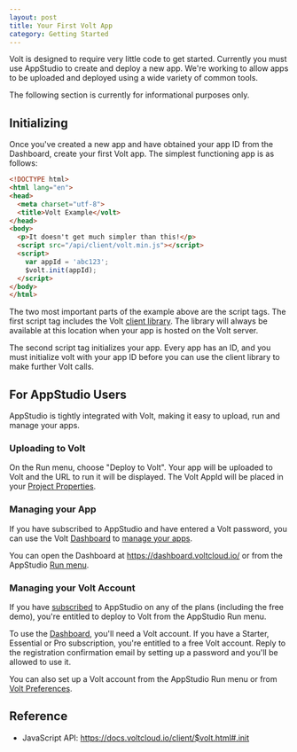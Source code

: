 ```yaml
---
layout: post
title: Your First Volt App
category: Getting Started
---
```


Volt is designed to require very little code to get started. Currently you must use AppStudio to create and deploy a new app. We're working to allow apps to be uploaded and deployed using a wide variety of common tools.

The following section is currently for informational purposes only.

## Initializing

Once you've created a new app and have obtained your app ID from the Dashboard, create your first Volt app. The simplest functioning app is as follows:

```html
<!DOCTYPE html>
<html lang="en">
<head>
  <meta charset="utf-8">
  <title>Volt Example</volt>
</head>
<body>
  <p>It doesn't get much simpler than this!</p>
  <script src="/api/client/volt.min.js"></script>
  <script>
    var appId = 'abc123';
    $volt.init(appId);
  </script>
</body>
</html>
```

The two most important parts of the example above are the script tags. The first script tag includes the Volt [client library](https://docs.voltcloud.io/client/). The library will always be available at this location when your app is hosted on the Volt server.

The second script tag initializes your app. Every app has an ID, and you must initialize volt with your app ID before you can use the client library to make further Volt calls.

## For AppStudio Users

AppStudio is tightly integrated with Volt, making it easy to upload, run and manage your apps.

### Uploading to Volt

On the Run menu, choose "Deploy to Volt". Your app will be uploaded to Volt and the URL to run it will be displayed. The Volt AppId will be placed in your [Project Properties](https://wiki.nsbasic.com/Properties_Window).

### Managing your App

If you have subscribed to AppStudio and have entered a Volt password, you can use the Volt [Dashboard](https://dashboard.voltcloud.io/) to [manage your apps](/apps/managing-your-apps).

You can open the Dashboard at <https://dashboard.voltcloud.io/> or from the AppStudio [Run menu](https://wiki.nsbasic.com/Menu_Options).

### Managing your Volt Account

If you have [subscribed](https://www.nsbasic.com/i/Subscription/) to AppStudio on any of the plans (including the free demo), you're entitled to deploy to Volt from the AppStudio Run menu.

To use the [Dashboard](https://dashboard.voltcloud.io/), you'll need a Volt account. If you have a Starter, Essential or Pro subscription, you're entitled to a free Volt account. Reply to the registration confirmation email by setting up a password and you'll be allowed to use it.

You can also set up a Volt account from the AppStudio Run menu or from [Volt Preferences](http://wiki.nsbasic.com/Preferences).

## Reference

* JavaScript API: <https://docs.voltcloud.io/client/$volt.html#.init>
